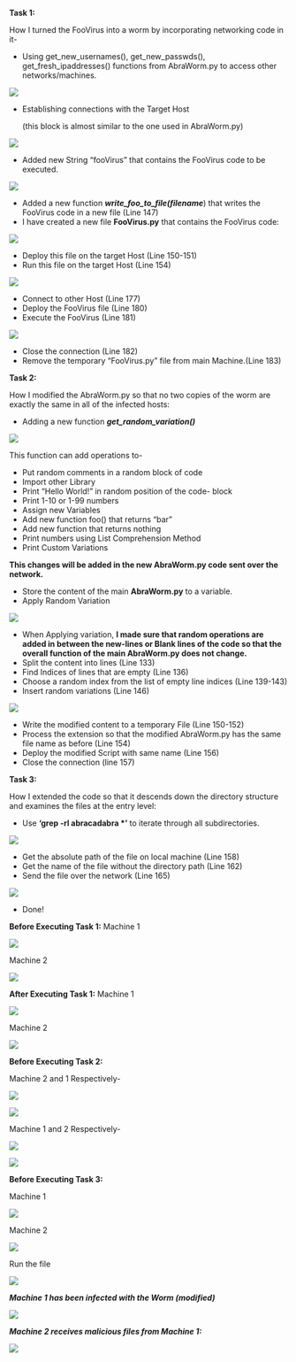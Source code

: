 

**Task 1:** 

How I turned the FooVirus into a worm by incorporating networking code in it- 

- Using get\_new\_usernames(), get\_new\_passwds(), get\_fresh\_ipaddresses() functions from AbraWorm.py to access other networks/machines. 

![](https://github.com/RidwanulHaque111/CSE-406---Computer-Security-Sessional/blob/3dc1d16694b0657f2197d8ae7422d6b166c14bcc/Virus%20and%20Malware/Step%20by%20step%20Procedure/Aspose.Words.02005afd-ecdc-490f-8680-82d3649bbfd6.001.jpeg)


- Establishing connections with the Target Host  

  (this block is almost similar to the one used in AbraWorm.py) 

![](https://github.com/RidwanulHaque111/CSE-406---Computer-Security-Sessional/blob/3dc1d16694b0657f2197d8ae7422d6b166c14bcc/Virus%20and%20Malware/Step%20by%20step%20Procedure/Aspose.Words.02005afd-ecdc-490f-8680-82d3649bbfd6.002.jpeg)

- Added new String “fooVirus” that contains the FooVirus code to be executed.

![](https://github.com/RidwanulHaque111/CSE-406---Computer-Security-Sessional/blob/3dc1d16694b0657f2197d8ae7422d6b166c14bcc/Virus%20and%20Malware/Step%20by%20step%20Procedure/Aspose.Words.02005afd-ecdc-490f-8680-82d3649bbfd6.003.jpeg)

- Added a new function ***write\_foo\_to\_file(filename***) that writes the FooVirus code in a new file (Line 147)
- I have created a new file **FooVirus.py** that contains the FooVirus code:

![](https://github.com/RidwanulHaque111/CSE-406---Computer-Security-Sessional/blob/3dc1d16694b0657f2197d8ae7422d6b166c14bcc/Virus%20and%20Malware/Step%20by%20step%20Procedure/Aspose.Words.02005afd-ecdc-490f-8680-82d3649bbfd6.004.png)

- Deploy this file on the target Host (Line 150-151) 
- Run this file on the target Host (Line 154) 

![](https://github.com/RidwanulHaque111/CSE-406---Computer-Security-Sessional/blob/3dc1d16694b0657f2197d8ae7422d6b166c14bcc/Virus%20and%20Malware/Step%20by%20step%20Procedure/Aspose.Words.02005afd-ecdc-490f-8680-82d3649bbfd6.005.jpeg)

- Connect to other Host (Line 177) 
- Deploy the FooVirus file (Line 180) 
- Execute the FooVirus (Line 181) 

![](https://github.com/RidwanulHaque111/CSE-406---Computer-Security-Sessional/blob/3dc1d16694b0657f2197d8ae7422d6b166c14bcc/Virus%20and%20Malware/Step%20by%20step%20Procedure/Aspose.Words.02005afd-ecdc-490f-8680-82d3649bbfd6.006.jpeg)

- Close the connection (Line 182) 
- Remove the temporary “FooVirus.py” file from main Machine.(Line 183) 

**Task 2:** 

How I modified the AbraWorm.py so that no two copies of the worm are exactly the same in all of the infected hosts: 

- Adding a new function ***get\_random\_variation()*** 

![](https://github.com/RidwanulHaque111/CSE-406---Computer-Security-Sessional/blob/3dc1d16694b0657f2197d8ae7422d6b166c14bcc/Virus%20and%20Malware/Step%20by%20step%20Procedure/Aspose.Words.02005afd-ecdc-490f-8680-82d3649bbfd6.007.jpeg)


This function can add operations to- 

- Put random comments in a random block of code 
- Import other Library 
- Print “Hello World!” in random position of the code- block 
- Print 1-10 or 1-99 numbers  
- Assign new Variables 
- Add new function foo() that returns “bar” 
- Add new function that returns nothing 
- Print numbers using List Comprehension Method 
- Print Custom Variations 

**This changes will be added in the new AbraWorm.py code sent over the network.** 

- Store the content of the main **AbraWorm.py** to a variable. 
- Apply Random Variation 

![](https://github.com/RidwanulHaque111/CSE-406---Computer-Security-Sessional/blob/3dc1d16694b0657f2197d8ae7422d6b166c14bcc/Virus%20and%20Malware/Step%20by%20step%20Procedure/Aspose.Words.02005afd-ecdc-490f-8680-82d3649bbfd6.008.jpeg)

- When Applying variation, **I made sure that random operations are added in between the new-lines or Blank lines of the code so that the overall function of the main AbraWorm.py does not change.** 
- Split the content into lines (Line 133) 
- Find Indices of lines that are empty (Line 136) 
- Choose a random index from the list of empty line indices (Line 139-143) 
- Insert random variations (Line 146) 

![](https://github.com/RidwanulHaque111/CSE-406---Computer-Security-Sessional/blob/3dc1d16694b0657f2197d8ae7422d6b166c14bcc/Virus%20and%20Malware/Step%20by%20step%20Procedure/Aspose.Words.02005afd-ecdc-490f-8680-82d3649bbfd6.009.png)

- Write the modified content to a temporary File (Line 150-152) 
- Process the extension so that the modified AbraWorm.py has the same file name as before (Line 154) 
- Deploy the modified Script with same name (Line 156) 
- Close the connection (line 157) 

**Task 3:** 

How I extended the code so that it descends down the directory structure and examines the files at the entry level: 

- Use **‘grep -rl abracadabra \*’**  to iterate through all subdirectories. 

![](https://github.com/RidwanulHaque111/CSE-406---Computer-Security-Sessional/blob/3dc1d16694b0657f2197d8ae7422d6b166c14bcc/Virus%20and%20Malware/Step%20by%20step%20Procedure/Aspose.Words.02005afd-ecdc-490f-8680-82d3649bbfd6.010.png)

- Get the absolute path of the file on local machine (Line 158)
- Get the name of the file without the directory path (Line 162)
- Send the file over the network (Line 165)

![](https://github.com/RidwanulHaque111/CSE-406---Computer-Security-Sessional/blob/3dc1d16694b0657f2197d8ae7422d6b166c14bcc/Virus%20and%20Malware/Step%20by%20step%20Procedure/Aspose.Words.02005afd-ecdc-490f-8680-82d3649bbfd6.011.png)

- Done! 


**Before Executing Task 1:** Machine 1 

![](https://github.com/RidwanulHaque111/CSE-406---Computer-Security-Sessional/blob/3dc1d16694b0657f2197d8ae7422d6b166c14bcc/Virus%20and%20Malware/Step%20by%20step%20Procedure/Aspose.Words.02005afd-ecdc-490f-8680-82d3649bbfd6.012.png)

Machine 2 

![](https://github.com/RidwanulHaque111/CSE-406---Computer-Security-Sessional/blob/3dc1d16694b0657f2197d8ae7422d6b166c14bcc/Virus%20and%20Malware/Step%20by%20step%20Procedure/Aspose.Words.02005afd-ecdc-490f-8680-82d3649bbfd6.013.png)

**After Executing Task 1:** Machine 1 

![](https://github.com/RidwanulHaque111/CSE-406---Computer-Security-Sessional/blob/3dc1d16694b0657f2197d8ae7422d6b166c14bcc/Virus%20and%20Malware/Step%20by%20step%20Procedure/Aspose.Words.02005afd-ecdc-490f-8680-82d3649bbfd6.014.png)

Machine 2 

![](https://github.com/RidwanulHaque111/CSE-406---Computer-Security-Sessional/blob/3dc1d16694b0657f2197d8ae7422d6b166c14bcc/Virus%20and%20Malware/Step%20by%20step%20Procedure/Aspose.Words.02005afd-ecdc-490f-8680-82d3649bbfd6.015.jpeg)

**Before Executing Task 2:** 

Machine 2 and 1 Respectively- 

![](https://github.com/RidwanulHaque111/CSE-406---Computer-Security-Sessional/blob/3dc1d16694b0657f2197d8ae7422d6b166c14bcc/Virus%20and%20Malware/Step%20by%20step%20Procedure/Aspose.Words.02005afd-ecdc-490f-8680-82d3649bbfd6.016.jpeg)

![](https://github.com/RidwanulHaque111/CSE-406---Computer-Security-Sessional/blob/3dc1d16694b0657f2197d8ae7422d6b166c14bcc/Virus%20and%20Malware/Step%20by%20step%20Procedure/Aspose.Words.02005afd-ecdc-490f-8680-82d3649bbfd6.017.png)

Machine 1 and 2 Respectively-

![](https://github.com/RidwanulHaque111/CSE-406---Computer-Security-Sessional/blob/3dc1d16694b0657f2197d8ae7422d6b166c14bcc/Virus%20and%20Malware/Step%20by%20step%20Procedure/Aspose.Words.02005afd-ecdc-490f-8680-82d3649bbfd6.018.jpeg)

![](https://github.com/RidwanulHaque111/CSE-406---Computer-Security-Sessional/blob/3dc1d16694b0657f2197d8ae7422d6b166c14bcc/Virus%20and%20Malware/Step%20by%20step%20Procedure/Aspose.Words.02005afd-ecdc-490f-8680-82d3649bbfd6.019.jpeg)

**Before Executing Task 3:** 

Machine 1 

![](https://github.com/RidwanulHaque111/CSE-406---Computer-Security-Sessional/blob/3dc1d16694b0657f2197d8ae7422d6b166c14bcc/Virus%20and%20Malware/Step%20by%20step%20Procedure/Aspose.Words.02005afd-ecdc-490f-8680-82d3649bbfd6.020.png)

Machine 2 

![](https://github.com/RidwanulHaque111/CSE-406---Computer-Security-Sessional/blob/3dc1d16694b0657f2197d8ae7422d6b166c14bcc/Virus%20and%20Malware/Step%20by%20step%20Procedure/Aspose.Words.02005afd-ecdc-490f-8680-82d3649bbfd6.021.png)

Run the file 

![](https://github.com/RidwanulHaque111/CSE-406---Computer-Security-Sessional/blob/3dc1d16694b0657f2197d8ae7422d6b166c14bcc/Virus%20and%20Malware/Step%20by%20step%20Procedure/Aspose.Words.02005afd-ecdc-490f-8680-82d3649bbfd6.022.jpeg)

***Machine 1 has been infected with the Worm (modified)*** 

![](https://github.com/RidwanulHaque111/CSE-406---Computer-Security-Sessional/blob/3dc1d16694b0657f2197d8ae7422d6b166c14bcc/Virus%20and%20Malware/Step%20by%20step%20Procedure/Aspose.Words.02005afd-ecdc-490f-8680-82d3649bbfd6.023.png)


***Machine 2 receives malicious files from Machine 1:*** 

![](https://github.com/RidwanulHaque111/CSE-406---Computer-Security-Sessional/blob/3dc1d16694b0657f2197d8ae7422d6b166c14bcc/Virus%20and%20Malware/Step%20by%20step%20Procedure/Aspose.Words.02005afd-ecdc-490f-8680-82d3649bbfd6.024.png)

